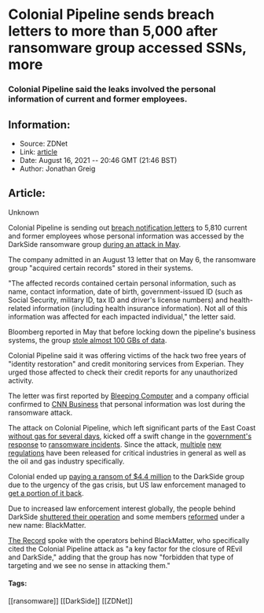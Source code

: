 # Colonial Pipeline sends breach letters to more than 5,000 after ransomware group accessed SSNs, more
### Colonial Pipeline said the leaks involved the personal information of current and former employees.

## Information:
+ Source: ZDNet
+ Link: [article](https://www.zdnet.com/article/colonial-pipeline-sends-breach-letters-to-more-than-5000-after-ransomware-group-accessed-ssns-more/)
+ Date: August 16, 2021 -- 20:46 GMT (21:46 BST)
+ Author: Jonathan Greig


## Article:
Unknown

Colonial Pipeline is sending out [breach notification letters](https://www.documentcloud.org/documents/21043496-colonial-piepeline-bc-data-breach-notification) to 5,810 current and former employees whose personal information was accessed by the DarkSide ransomware group [during an attack in May](https://www.zdnet.com/article/colonial-pipeline-cyberattack-shuts-down-pipeline-that-supplies-45-of-east-coasts-fuel/). 

The company admitted in an August 13 letter that on May 6, the ransomware group "acquired certain records" stored in their systems. 


"The affected records contained certain personal information, such as name, contact information, date of birth, government-issued ID (such as Social Security, military ID, tax ID and driver's license numbers) and health-related information (including health insurance information). Not all of this information was affected for each impacted individual," the letter said. 

Bloomberg reported in May that before locking down the pipeline's business systems, the group [stole almost 100 GBs of data](https://www.bloomberg.com/news/articles/2021-05-09/colonial-hackers-stole-data-thursday-ahead-of-pipeline-shutdown). 

Colonial Pipeline said it was offering victims of the hack two free years of "identity restoration" and credit monitoring services from Experian. They urged those affected to check their credit reports for any unauthorized activity. 

The letter was first reported by [Bleeping Computer](https://www.bleepingcomputer.com/news/security/colonial-pipeline-reports-data-breach-after-may-ransomware-attack/) and a company official confirmed to [CNN Business](https://www.cnn.com/2021/08/16/tech/colonial-pipeline-ransomware/index.html?utm_content=2021-08-16T19%3A40%3A20&utm_medium=social&utm_term=link&utm_source=twCNNi) that personal information was lost during the ransomware attack. 

The attack on Colonial Pipeline, which left significant parts of the East Coast [without gas for several days](https://www.zdnet.com/article/colonial-pipeline-ransomware-attack-everything-you-need-to-know/), kicked off a swift change in the [government's response](https://www.zdnet.com/article/white-house-urges-mayors-to-meet-with-state-cybersecurity-officials-on-ransomware/) to [ransomware incidents](https://www.zdnet.com/article/ransomware-us-warns-russia-to-take-action-after-latest-attacks/). Since the attack, [multiple](https://www.zdnet.com/article/dhs-releases-new-mandatory-cybersecurity-rules-for-pipelines-after-colonial-ransomware-attack/) [new regulations](https://www.zdnet.com/article/dhs-releases-new-cybersecurity-guidelines-for-pipelines-after-colonial-attack/) have been released for critical industries in general as well as the oil and gas industry specifically. 






Colonial ended up [paying a ransom of $4.4 million](https://www.zdnet.com/article/colonial-pipeline-paid-close-to-5-million-in-ransomware-blackmail-payment/) to the DarkSide group due to the urgency of the gas crisis, but US law enforcement managed to [get a portion of it back](https://www.zdnet.com/article/majority-of-ransom-paid-by-colonial-pipeline-seized-and-returned-by-doj/). 

Due to increased law enforcement interest globally, the people behind DarkSide [shuttered their operation](https://www.zdnet.com/article/russian-language-cybercriminal-forum-xss-bans-darkside-and-other-ransomware-groups/) and some members [reformed](https://www.bleepingcomputer.com/news/security/darkside-ransomware-gang-returns-as-new-blackmatter-operation/) under a new name: BlackMatter. 

[The Record](https://therecord.media/an-interview-with-blackmatter-a-new-ransomware-group-thats-learning-from-the-mistakes-of-darkside-and-revil/) spoke with the operators behind BlackMatter, who specifically cited the Colonial Pipeline attack as "a key factor for the closure of REvil and DarkSide," adding that the group has now "forbidden that type of targeting and we see no sense in attacking them."





#### Tags:
[[ransomware]] [[DarkSide]] [[ZDNet]]

